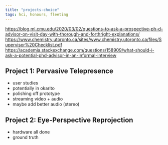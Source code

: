 ```yaml
---
title: "projects-choice"
tags: hci, honours, fleeting
---
```


https://blog.ml.cmu.edu/2020/03/02/questions-to-ask-a-prospective-ph-d-advisor-on-visit-day-with-thorough-and-forthright-explanations/
https://www.chemistry.utoronto.ca/sites/www.chemistry.utoronto.ca/files/Supervisor%20Checklist.pdf
https://academia.stackexchange.com/questions/158909/what-should-i-ask-a-potential-phd-advisor-in-an-informal-interview

## Project 1: Pervasive Telepresence
- user studies
- potentially in okarito
- polishing off prototype
- streaming video + audio
- maybe add better audio (stereo)

## Project 2: Eye-Perspective Reprojection
- hardware all done
- ground truth 

